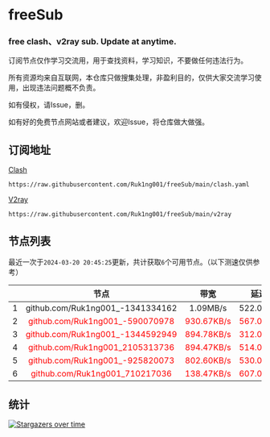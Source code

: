 # freeSub
### free clash、v2ray sub. Update at anytime.

订阅节点仅作学习交流用，用于查找资料，学习知识，不要做任何违法行为。

所有资源均来自互联网，本仓库只做搜集处理，非盈利目的，仅供大家交流学习使用，出现违法问题概不负责。

如有侵权，请Issue，删。

如有好的免费节点网站或者建议，欢迎Issue，将仓库做大做强。

## 订阅地址
[Clash](https://raw.githubusercontent.com/Ruk1ng001/freeSub/main/clash.yaml)
```
https://raw.githubusercontent.com/Ruk1ng001/freeSub/main/clash.yaml
```
[V2ray](https://raw.githubusercontent.com/Ruk1ng001/freeSub/main/v2ray)
```
https://raw.githubusercontent.com/Ruk1ng001/freeSub/main/v2ray
```

## 节点列表

最近一次于`2024-03-20 20:45:25`更新，共计获取`6`个可用节点。（以下测速仅供参考）

|  | 节点 | 带宽 | 延迟 |
|:-:|:--:|:--:|:--:|
 | 1 | github.com/Ruk1ng001_-1341334162 | 1.09MB/s | 522.00ms |
 | 2 | <font color=red>github.com/Ruk1ng001_-590070978</font> | <font color=red>930.67KB/s</font> | <font color=red>567.00ms</font> |
 | 3 | <font color=red>github.com/Ruk1ng001_-1344592949</font> | <font color=red>894.78KB/s</font> | <font color=red>312.00ms</font> |
 | 4 | <font color=red>github.com/Ruk1ng001_2105313736</font> | <font color=red>894.47KB/s</font> | <font color=red>514.00ms</font> |
 | 5 | <font color=red>github.com/Ruk1ng001_-925820073</font> | <font color=red>802.60KB/s</font> | <font color=red>530.00ms</font> |
 | 6 | <font color=red>github.com/Ruk1ng001_710217036</font> | <font color=red>138.47KB/s</font> | <font color=red>607.00ms</font> |


## 统计

[![Stargazers over time](https://starchart.cc/Ruk1ng001/freeSub.svg)](https://starchart.cc/Ruk1ng001/freeSub)